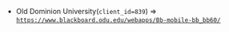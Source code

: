  - Old Dominion University(`client_id=839`) => [`https://www.blackboard.odu.edu/webapps/Bb-mobile-bb_bb60/`](https://www.blackboard.odu.edu/webapps/Bb-mobile-bb_bb60/)
